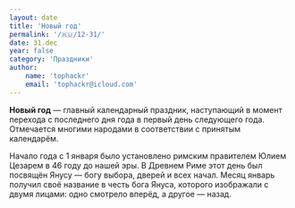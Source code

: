 ```yaml
---
layout: date
title: 'Новый год'
permalink: '/🇷🇺/12-31/'
date: 31.dec
year: false
category: 'Праздники'
author:
    name: 'tophackr'
    email: 'tophackr@icloud.com'
---
```


**Новый год** — главный календарный праздник, наступающий в момент перехода с последнего дня года в первый день следующего года. Отмечается многими народами в соответствии с принятым календарём.

Начало года с 1 января было установлено римским правителем Юлием Цезарем в 46 году до нашей эры. В Древнем Риме этот день был посвящён Янусу — богу выбора, дверей и всех начал. Месяц январь получил своё название в честь бога Януса, которого изображали с двумя лицами: одно смотрело вперёд, а другое — назад.
